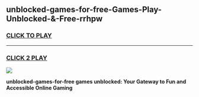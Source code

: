 
## unblocked-games-for-free-Games-Play-Unblocked-&-Free-rrhpw
<h3>
<a href="https://premium76.site?title=unblocked-games-for-free&ref=24A">CLICK TO PLAY</a></h3>
<hr>

<h3>
<a href="https://premium76.site?title=unblocked-games-for-free&ref=24A">CLICK 2 PLAY</a>
  
</h3>

<a href="https://premium76.site?title=unblocked-games-for-free&ref=24A"><img src="https://clearcache.store/games.png"></a>


**unblocked-games-for-free games unblocked: Your Gateway to Fun and Accessible Online Gaming**
